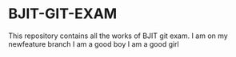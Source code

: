 # BJIT-GIT-EXAM
This repository contains all the works of BJIT git exam.
I am on my newfeature branch
I am a good boy
I am a good girl

